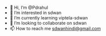 - 👋 Hi, I’m @Pdrahul
- 👀 I’m interested in sdwan
- 🌱 I’m currently learning viptela-sdwan
- 💞️ I’m looking to collaborate on sdwan
- 📫 How to reach me sdwanhindi@gmail.com

<!---
Pdrahul/Pdrahul is a ✨ special ✨ repository because its `README.md` (this file) appears on your GitHub profile.
You can click the Preview link to take a look at your changes.
--->
